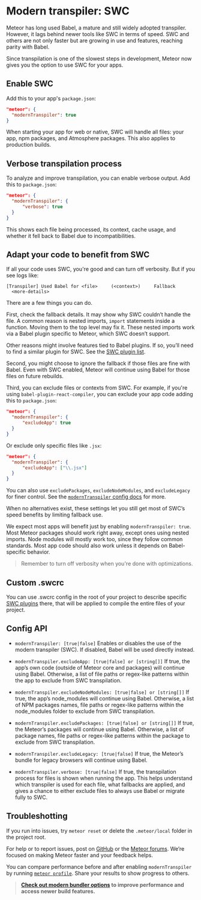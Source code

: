# Modern transpiler: SWC

Meteor has long used Babel, a mature and still widely adopted transpiler. However, it lags behind newer tools like SWC in terms of speed. SWC and others are not only faster but are growing in use and features, reaching parity with Babel.

Since transpilation is one of the slowest steps in development, Meteor now gives you the option to use SWC for your apps.

## Enable SWC

Add this to your app's `package.json`:

```json
"meteor": {
  "modernTranspiler": true
}
```

When starting your app for web or native, SWC will handle all files: your app, npm packages, and Atmosphere packages. This also applies to production builds.

## Verbose transpilation process

To analyze and improve transpilation, you can enable verbose output. Add this to `package.json`:

```json
"meteor": {
  "modernTranspiler": {
	  "verbose": true
  }
}
```

This shows each file being processed, its context, cache usage, and whether it fell back to Babel due to incompatibilities.

## Adapt your code to benefit from SWC

If all your code uses SWC, you're good and can turn off verbosity. But if you see logs like:

``` shell
[Transpiler] Used Babel for <file>     (<context>)     Fallback
  <more-details>
```

There are a few things you can do.

First, check the fallback details. It may show why SWC couldn’t handle the file. A common reason is nested imports, `import` statements inside a function. Moving them to the top level may fix it. These nested imports work via a Babel plugin specific to Meteor, which SWC doesn’t support.

Other reasons might involve features tied to Babel plugins. If so, you’ll need to find a similar plugin for SWC. See the [SWC plugin list](https://plugins.swc.rs/versions/range/271).

Second, you might choose to ignore the fallback if those files are fine with Babel. Even with SWC enabled, Meteor will continue using Babel for those files on future rebuilds.

Third, you can exclude files or contexts from SWC. For example, if you're using `babel-plugin-react-compiler`, you can exclude your app code adding this to `package.json`:

```json
"meteor": {
  "modernTranspiler": {
	  "excludeApp": true
  }
}
```

Or exclude only specific files like `.jsx`:

```json
"meteor": {
  "modernTranspiler": {
	  "excludeApp": ["\\.jsx"]
  }
}
```

You can also use `excludePackages`, `excludeNodeModules`, and `excludeLegacy` for finer control. See the [`modernTranspiler` config docs](#config-api) for more.

When no alternatives exist, these settings let you still get most of SWC’s speed benefits by limiting fallback use.

We expect most apps will benefit just by enabling `modernTranspiler: true`. Most Meteor packages should work right away, except ones using nested imports. Node modules will mostly work too, since they follow common standards. Most app code should also work unless it depends on Babel-specific behavior.

> Remember to turn off verbosity when you're done with optimizations.

## Custom .swcrc

You can use .swcrc config in the root of your project to describe specific [SWC plugins](https://github.com/swc-project/plugins) there, that will be applied to compile the entire files of your project.

## Config API

- `modernTranspiler: [true|false]`
  Enables or disables the use of the modern transpiler (SWC). If disabled, Babel will be used directly instead.

- `modernTranspiler.excludeApp: [true|false] or [string[]]`
  If true, the app’s own code (outside of Meteor core and packages) will continue using Babel.
  Otherwise, a list of file paths or regex-like patterns within the app to exclude from SWC transpilation.

- `modernTranspiler.excludeNodeModules: [true|false] or [string[]]`
  If true, the app’s node_modules will continue using Babel.
  Otherwise, a list of NPM packages names, file paths or regex-like patterns within the node_modules folder to exclude from SWC transpilation.

- `modernTranspiler.excludePackages: [true|false] or [string[]]`
  If true, the Meteor’s packages will continue using Babel.
  Otherwise, a list of package names, file paths or regex-like patterns within the package to exclude from SWC transpilation.

- `modernTranspiler.excludeLegacy: [true|false]`
  If true, the Meteor’s bundle for legacy browsers will continue using Babel.

- `modernTranspiler.verbose: [true|false]`
  If true, the transpilation process for files is shown when running the app. This helps understand which transpiler is used for each file, what fallbacks are applied, and gives a chance to either exclude files to always use Babel or migrate fully to SWC.

## Troubleshotting

If you run into issues, try `meteor reset` or delete the `.meteor/local` folder in the project root.

For help or to report issues, post on [GitHub](https://github.com/meteor/meteor/issues) or the [Meteor forums](https://forums.meteor.com). We’re focused on making Meteor faster and your feedback helps.

You can compare performance before and after enabling `modernTranspiler` by running [`meteor profile`](../../cli/index.md#meteorprofile). Share your results to show progress to others.

> **[Check out modern bundler options](./modern-bundler.md) to improve performance and access newer build features.**
